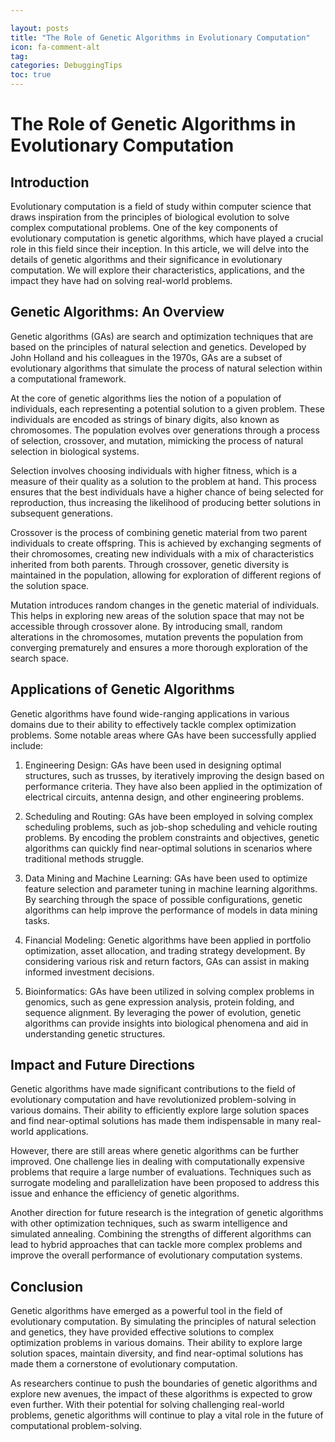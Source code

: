 ```yaml
---

layout: posts
title: "The Role of Genetic Algorithms in Evolutionary Computation"
icon: fa-comment-alt
tag:      
categories: DebuggingTips
toc: true
---
```




# The Role of Genetic Algorithms in Evolutionary Computation

## Introduction

Evolutionary computation is a field of study within computer science that draws inspiration from the principles of biological evolution to solve complex computational problems. One of the key components of evolutionary computation is genetic algorithms, which have played a crucial role in this field since their inception. In this article, we will delve into the details of genetic algorithms and their significance in evolutionary computation. We will explore their characteristics, applications, and the impact they have had on solving real-world problems.

## Genetic Algorithms: An Overview

Genetic algorithms (GAs) are search and optimization techniques that are based on the principles of natural selection and genetics. Developed by John Holland and his colleagues in the 1970s, GAs are a subset of evolutionary algorithms that simulate the process of natural selection within a computational framework.

At the core of genetic algorithms lies the notion of a population of individuals, each representing a potential solution to a given problem. These individuals are encoded as strings of binary digits, also known as chromosomes. The population evolves over generations through a process of selection, crossover, and mutation, mimicking the process of natural selection in biological systems.

Selection involves choosing individuals with higher fitness, which is a measure of their quality as a solution to the problem at hand. This process ensures that the best individuals have a higher chance of being selected for reproduction, thus increasing the likelihood of producing better solutions in subsequent generations.

Crossover is the process of combining genetic material from two parent individuals to create offspring. This is achieved by exchanging segments of their chromosomes, creating new individuals with a mix of characteristics inherited from both parents. Through crossover, genetic diversity is maintained in the population, allowing for exploration of different regions of the solution space.

Mutation introduces random changes in the genetic material of individuals. This helps in exploring new areas of the solution space that may not be accessible through crossover alone. By introducing small, random alterations in the chromosomes, mutation prevents the population from converging prematurely and ensures a more thorough exploration of the search space.

## Applications of Genetic Algorithms

Genetic algorithms have found wide-ranging applications in various domains due to their ability to effectively tackle complex optimization problems. Some notable areas where GAs have been successfully applied include:

1. Engineering Design: GAs have been used in designing optimal structures, such as trusses, by iteratively improving the design based on performance criteria. They have also been applied in the optimization of electrical circuits, antenna design, and other engineering problems.

2. Scheduling and Routing: GAs have been employed in solving complex scheduling problems, such as job-shop scheduling and vehicle routing problems. By encoding the problem constraints and objectives, genetic algorithms can quickly find near-optimal solutions in scenarios where traditional methods struggle.

3. Data Mining and Machine Learning: GAs have been used to optimize feature selection and parameter tuning in machine learning algorithms. By searching through the space of possible configurations, genetic algorithms can help improve the performance of models in data mining tasks.

4. Financial Modeling: Genetic algorithms have been applied in portfolio optimization, asset allocation, and trading strategy development. By considering various risk and return factors, GAs can assist in making informed investment decisions.

5. Bioinformatics: GAs have been utilized in solving complex problems in genomics, such as gene expression analysis, protein folding, and sequence alignment. By leveraging the power of evolution, genetic algorithms can provide insights into biological phenomena and aid in understanding genetic structures.

## Impact and Future Directions

Genetic algorithms have made significant contributions to the field of evolutionary computation and have revolutionized problem-solving in various domains. Their ability to efficiently explore large solution spaces and find near-optimal solutions has made them indispensable in many real-world applications.

However, there are still areas where genetic algorithms can be further improved. One challenge lies in dealing with computationally expensive problems that require a large number of evaluations. Techniques such as surrogate modeling and parallelization have been proposed to address this issue and enhance the efficiency of genetic algorithms.

Another direction for future research is the integration of genetic algorithms with other optimization techniques, such as swarm intelligence and simulated annealing. Combining the strengths of different algorithms can lead to hybrid approaches that can tackle more complex problems and improve the overall performance of evolutionary computation systems.

## Conclusion

Genetic algorithms have emerged as a powerful tool in the field of evolutionary computation. By simulating the principles of natural selection and genetics, they have provided effective solutions to complex optimization problems in various domains. Their ability to explore large solution spaces, maintain diversity, and find near-optimal solutions has made them a cornerstone of evolutionary computation.

As researchers continue to push the boundaries of genetic algorithms and explore new avenues, the impact of these algorithms is expected to grow even further. With their potential for solving challenging real-world problems, genetic algorithms will continue to play a vital role in the future of computational problem-solving.